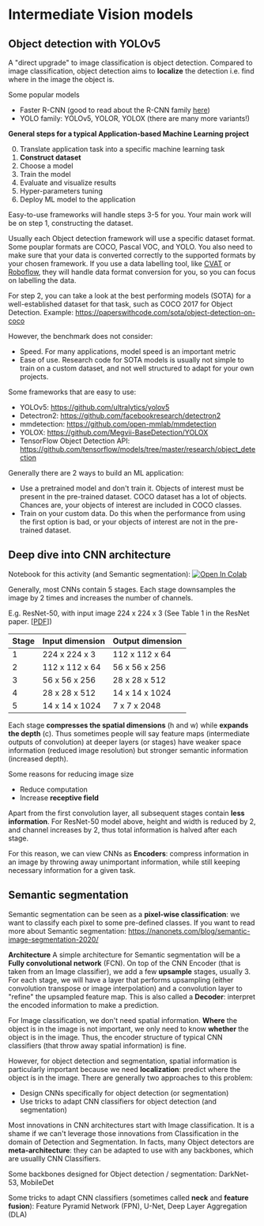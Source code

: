 # Intermediate Vision models

## Object detection with YOLOv5

A "direct upgrade" to image classification is object detection. Compared to image classification, object detection aims to **localize** the detection i.e. find where in the image the object is.

Some popular models

- Faster R-CNN (good to read about the R-CNN family [here](https://lilianweng.github.io/lil-log/2017/12/31/object-recognition-for-dummies-part-3.html))
- YOLO family: YOLOv5, YOLOR, YOLOX (there are many more variants!)

**General steps for a typical Application-based Machine Learning project**

0. Translate application task into a specific machine learning task
1. **Construct dataset**
2. Choose a model
3. Train the model
4. Evaluate and visualize results
5. Hyper-parameters tuning
6. Deploy ML model to the application

Easy-to-use frameworks will handle steps 3-5 for you. Your main work will be on step 1, constructing the dataset.

Usually each Object detection framework will use a specific dataset format. Some pouplar formats are COCO, Pascal VOC, and YOLO. You also need to make sure that your data is converted correctly to the supported formats by your chosen framework. If you use a data labelling tool, like [CVAT](https://github.com/openvinotoolkit/cvat) or [Roboflow](https://roboflow.com/), they will handle data format conversion for you, so you can focus on labelling the data.

For step 2, you can take a look at the best performing models (SOTA) for a well-established dataset for that task, such as COCO 2017 for Object Detection. Example: https://paperswithcode.com/sota/object-detection-on-coco

However, the benchmark does not consider:

- Speed. For many applications, model speed is an important metric
- Ease of use. Research code for SOTA models is usually not simple to train on a custom dataset, and not well structured to adapt for your own projects.

Some frameworks that are easy to use:

- YOLOv5: https://github.com/ultralytics/yolov5
- Detectron2: https://github.com/facebookresearch/detectron2
- mmdetection: https://github.com/open-mmlab/mmdetection
- YOLOX: https://github.com/Megvii-BaseDetection/YOLOX
- TensorFlow Object Detection API: https://github.com/tensorflow/models/tree/master/research/object_detection

Generally there are 2 ways to build an ML application:

- Use a pretrained model and don't train it. Objects of interest must be present in the pre-trained dataset. COCO dataset has a lot of objects. Chances are, your objects of interest are included in COCO classes.
- Train on your custom data. Do this when the performance from using the first option is bad, or your objects of interest are not in the pre-trained dataset.

## Deep dive into CNN architecture

Notebook for this activity (and Semantic segmentation): [![Open In Colab](https://colab.research.google.com/assets/colab-badge.svg)](https://colab.research.google.com/github/MLDA-NTU/ml-training-programme-2021-22/blob/main/Week%2010/CNN_and_Segmentation.ipynb)

Generally, most CNNs contain 5 stages. Each stage downsamples the image by 2 times and increases the number of channels.

E.g. ResNet-50, with input image 224 x 224 x 3 (See Table 1 in the ResNet paper. [[PDF](https://arxiv.org/pdf/1512.03385.pdf)])

Stage | Input dimension | Output dimension
------|-----------------|-----------------
1 | 224 x 224 x 3 | 112 x 112 x 64
2 | 112 x 112 x 64 | 56 x 56 x 256
3 | 56 x 56 x 256 | 28 x 28 x 512
4 | 28 x 28 x 512 | 14 x 14 x 1024
5 | 14 x 14 x 1024 | 7 x 7 x 2048

Each stage **compresses the spatial dimensions** (h and w) while **expands the depth** (c). Thus sometimes people will say feature maps (intermediate outputs of convolution) at deeper layers (or stages) have weaker space information (reduced image resolution) but stronger semantic information (increased depth).

Some reasons for reducing image size

- Reduce computation
- Increase **receptive field**

Apart from the first convolution layer, all subsequent stages contain **less information**. For ResNet-50 model above, height and width is reduced by 2, and channel increases by 2, thus total information is halved after each stage.

For this reason, we can view CNNs as **Encoders**: compress information in an image by throwing away unimportant information, while still keeping necessary information for a given task.

## Semantic segmentation

Semantic segmentation can be seen as a **pixel-wise classification**: we want to classify each pixel to some pre-defined classes. If you want to read more about Semantic segmentation: https://nanonets.com/blog/semantic-image-segmentation-2020/

**Architecture** A simple architecture for Semantic segmentation will be a **Fully convolutional network** (FCN). On top of the CNN Encoder (that is taken from an Image classifier), we add a few **upsample** stages, usually 3. For each stage, we will have a layer that performs upsampling (either convolution transpose or image interpolation) and a convolution layer to "refine" the upsampled feature map. This is also called a **Decoder**: interpret the encoded information to make a prediction.

For Image classification, we don't need spatial information. **Where** the object is in the image is not important, we only need to know **whether** the object is in the image. Thus, the encoder structure of typical CNN classifiers (that throw away spatial information) is fine.

However, for object detection and segmentation, spatial information is particularly important because we need **localization**: predict where the object is in the image. There are generally two approaches to this problem:

- Design CNNs specifically for object detection (or segmentation)
- Use tricks to adapt CNN classifiers for object detection (and segmentation)

Most innovations in CNN architectures start with Image classification. It is a shame if we can't leverage those innovations from Classification in the domain of Detection and Segmentation. In facts, many Object detectors are **meta-architecture**: they can be adapted to use with any backbones, which are usuallly CNN Classifiers.

Some backbones designed for Object detection / segmentation: DarkNet-53, MobileDet

Some tricks to adapt CNN classifiers (sometimes called **neck** and **feature fusion**): Feature Pyramid Network (FPN), U-Net, Deep Layer Aggregation (DLA)


